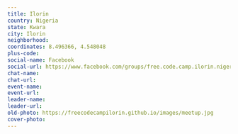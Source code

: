 ```yaml
---
title: Ilorin
country: Nigeria
state: Kwara
city: Ilorin
neighborhood: 
coordinates: 8.496366, 4.548048
plus-code:
social-name: Facebook
social-url: https://www.facebook.com/groups/free.code.camp.ilorin.nigeria
chat-name:
chat-url:
event-name:
event-url:
leader-name:
leader-url:
old-photo: https://freecodecampilorin.github.io/images/meetup.jpg
cover-photo:
---
```

